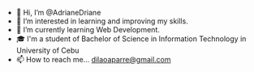 - 👋 Hi, I’m @AdrianeDriane
- 👀 I’m interested in learning and improving my skills.
- 🌱 I’m currently learning Web Development.
- 🎓 I'm a student of Bachelor of Science in Information Technology in University of Cebu
- 📫 How to reach me... dilaoaparre@gmail.com

<!---
AdrianeDriane/AdrianeDriane is a ✨ special ✨ repository because its `README.md` (this file) appears on your GitHub profile.
You can click the Preview link to take a look at your changes.
--->
